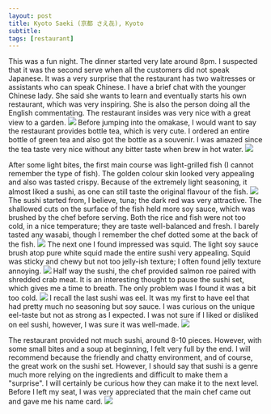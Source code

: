```yaml
---
layout: post
title: Kyoto Saeki (京都 さえ㐂), Kyoto
subtitle: 
tags: [restaurant]
---
```


This was a fun night.
The dinner started very late around 8pm.
I suspected that it was the second serve when all the customers did not speak Japanese.
It was a very surprise that the restaurant has two waitresses or assistants who can speak Chinese.
I have a brief chat with the younger Chinese lady.
She said she wants to learn and eventually starts his own restaurant, which was very inspiring.
She is also the person doing all the English commentating.
The restaurant insides was very nice with a great view to a garden.
<img src="{{ 'img/Kyoto-Saeki-view.jpg' | relative_url }}" />
Before jumping into the omakase, I would want to say the restaurant provides bottle tea, which is very cute.
I ordered an entire bottle of green tea and also got the bottle as a souvenir.
I was amazed since the tea taste very nice without any bitter taste when brew in hot water.
<img src="{{ 'img/Kyoto-Saeki-tea.jpg' | relative_url }}" />

After some light bites, the first main course was light-grilled fish (I cannot remember the type of fish).
The golden colour skin looked very appealing and also was tasted crispy.
Because of the extremely light seasoning, it almost liked a sushi, as one can still taste the original flavour of the fish.
<img src="{{ 'img/Kyoto-Saeki-grill-fish.jpg' | relative_url }}" />
The sushi started from, I believe, tuna; the dark red was very attractive.
The shallowed cuts on the surface of the fish held more soy sauce, which was brushed by the chef before serving.
Both the rice and fish were not too cold, in a nice temperature; they are taste well-balanced and fresh.
I barely tasted any wasabi, though I remember the chef dotted some at the back of the fish.
<img src="{{ 'img/Kyoto-Saeki-tuna.jpg' | relative_url }}" />
The next one I found impressed was squid.
The light soy sauce brush atop pure white squid made the entire sushi very appealing.
Squid was sticky and chewy but not too jelly-ish texture; I often found jelly texture annoying.
<img src="{{ 'img/Kyoto-Saeki-squid.jpg' | relative_url }}" />
Half way the sushi, the chef provided salmon roe paired with shredded crab meat.
It is an interesting thought to pause the sushi set, which gives me a time to breath.
The only problem was I found it was a bit too cold.
<img src="{{ 'img/Kyoto-Saeki-salmon-roe.jpg' | relative_url }}" />
I recall the last sushi was eel.
It was my first to have eel that had pretty much no seasoning but soy sauce.
I was curious on the unique eel-taste but not as strong as I expected.
I was not sure if I liked or disliked on eel sushi, however, I was sure it was well-made.
<img src="{{ 'img/Kyoto-Saeki-eel.jpg' | relative_url }}" />

The restaurant provided not much sushi, around 8-10 pieces.
However, with some small bites and a soup at beginning, I felt very full by the end.
I will recommend because the friendly and chatty environment, and of course, the great work on the sushi set.
However, I should say that sushi is a genre much more relying on the ingredients and difficult to make them a "surprise".
I will certainly be curious how they can make it to the next level.
Before I left my seat, I was very appreciated that the main chef came out and gave me his name card.
<img src="{{ 'img/Kyoto-Saeki-name.jpg' | relative_url }}" />

